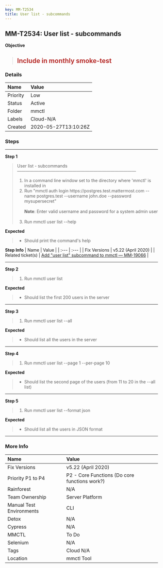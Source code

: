 ```yaml
---
key: MM-T2534
title: User list - subcommands
---
```


## MM-T2534: User list - subcommands

**Objective**

> <article><h1><span style="color: rgb(184, 49, 47);">Include in monthly smoke-test</span></h1></article>

### Details

| Name     | Value                |
| :------- | :------------------- |
| Priority | Low                  |
| Status   | Active               |
| Folder   | mmctl                |
| Labels   | Cloud-N/A            |
| Created  | 2020-05-27T13:10:26Z |

### Steps

<hr/>

**Step 1**

> <article>User list - subcommands<br>————————————————————————————<ol><li>In a command line window set to the directory where 'mmctl' is installed in</li><li>Run "mmctl auth login https://postgres.test.mattermost.com --name postgres.test --username john.doe --password mysupersecret"<br><br><strong>Note</strong>: Enter valid username and password for a system admin user<br><br></li><li>Run mmctl user list --help</li></ol></article>

**Expected**

> <article><ul><li>Should print the command's help</li></ul></article>

**Step Info**
| Name | Value |
| :--- | :--- |
| Fix Versions | v5.22 (April 2020) |
| Related ticket(s) | <a href="https://mattermost.atlassian.net/browse/MM-19066">Add "user list" subcommand to mmctl — MM-19066</a> |

<hr/>

**Step 2**

> <article><ol><li>Run mmctl user list</li></ol></article>

**Expected**

> <article><ul><li>Should list the first 200 users in the server</li></ul></article>

<hr/>

**Step 3**

> <article><ol><li>Run mmctl user list --all</li></ol></article>

**Expected**

> <article><ul><li>Should list all the users in the server</li></ul></article>

<hr/>

**Step 4**

> <article><ol><li>Run mmctl user list --page 1 --per-page 10</li></ol></article>

**Expected**

> <article><ul><li>Should list the second page of the users (from 11 to 20 in the --all list)</li></ul></article>

<hr/>

**Step 5**

> <article><ol><li>Run mmctl user list --format json</li></ol></article>

**Expected**

> <article><ul><li>Should list all the users in JSON format</li></ul></article>

<hr/>

### More Info

| Name                     | Value                                         |
| :----------------------- | :-------------------------------------------- |
| Fix Versions             | v5.22 (April 2020)                            |
| Priority P1 to P4        | P2 - Core Functions (Do core functions work?) |
| Rainforest               | N/A                                           |
| Team Ownership           | Server Platform                               |
| Manual Test Environments | CLI                                           |
| Detox                    | N/A                                           |
| Cypress                  | N/A                                           |
| MMCTL                    | To Do                                         |
| Selenium                 | N/A                                           |
| Tags                     | Cloud N/A                                     |
| Location                 | mmctl Tool                                    |
